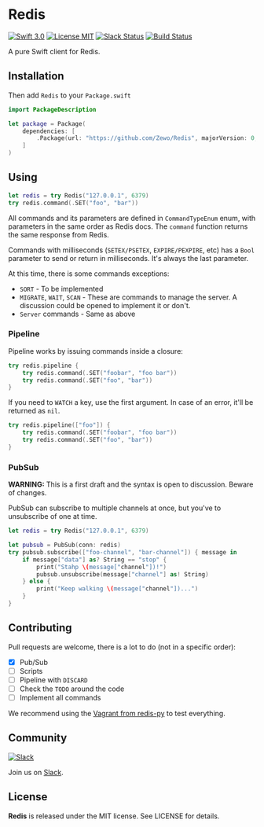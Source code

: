 Redis
======
[![Swift 3.0](https://img.shields.io/badge/Swift-3.0-orange.svg?style=flat)](https://swift.org)
[![License MIT](https://img.shields.io/badge/License-MIT-blue.svg?style=flat)](https://tldrlegal.com/license/mit-license)
[![Slack Status](https://zewo-slackin.herokuapp.com/badge.svg)](https://zewo-slackin.herokuapp.com)
[![Build Status](https://travis-ci.org/Zewo/Redis.svg?branch=master)](https://travis-ci.org/Zewo/Redis)

A pure Swift client for Redis.

## Installation

Then add `Redis` to your `Package.swift`

```swift
import PackageDescription

let package = Package(
    dependencies: [
        .Package(url: "https://github.com/Zewo/Redis", majorVersion: 0, minor: 3)
    ]
)
```

## Using

```swift
let redis = try Redis("127.0.0.1", 6379)
try redis.command(.SET("foo", "bar"))
```

All commands and its parameters are defined in `CommandTypeEnum` enum, with parameters in the same order as Redis docs. The `command` function returns the same response from Redis.

Commands with milliseconds (`SETEX/PSETEX`, `EXPIRE/PEXPIRE`, etc) has a `Bool` parameter to send or return in milliseconds. 
It's always the last parameter.

At this time, there is some commands exceptions:
* `SORT` - To be implemented
* `MIGRATE`, `WAIT`, `SCAN` - These are commands to manage the server. A discussion could be opened to implement it or don't.
* `Server` commands - Same as above

### Pipeline

Pipeline works by issuing commands inside a closure:

```swift
try redis.pipeline {
	try redis.command(.SET("foobar", "foo bar"))
	try redis.command(.SET("foo", "bar"))
}
```

If you need to `WATCH` a key, use the first argument. In case of an error, it'll be returned as `nil`.

```swift
try redis.pipeline(["foo"]) {
	try redis.command(.SET("foobar", "foo bar"))
	try redis.command(.SET("foo", "bar"))
}
```

### PubSub

__WARNING:__ This is a first draft and the syntax is open to discussion. Beware of changes.

PubSub can subscribe to multiple channels at once, but you've to unsubscribe of one at time.

```swift
let redis = try Redis("127.0.0.1", 6379)

let pubsub = PubSub(conn: redis)
try pubsub.subscribe(["foo-channel", "bar-channel"]) { message in 
	if message["data"] as? String == "stop" {
		print("Stahp \(message["channel"])!")
		pubsub.unsubscribe(message["channel"] as! String)
	} else {
		print("Keep walking \(message["channel"])...")
	}
}
```

## Contributing

Pull requests are welcome, there is a lot to do (not in a specific order):
- [x] Pub/Sub
- [ ] Scripts
- [ ] Pipeline with `DISCARD`
- [ ] Check the `TODO` around the code
- [ ] Implement all commands

We recommend using the [Vagrant from redis-py](https://github.com/andymccurdy/redis-py/tree/master/vagrant) to test everything.

## Community

[![Slack](http://s13.postimg.org/ybwy92ktf/Slack.png)](https://zewo-slackin.herokuapp.com)

Join us on [Slack](https://zewo-slackin.herokuapp.com).

License
-------

**Redis** is released under the MIT license. See LICENSE for details.






